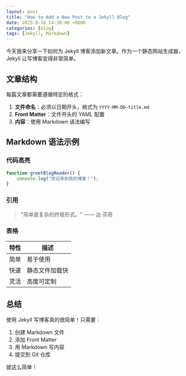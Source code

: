 ```yaml
---
layout: post
title: "How to Add a New Post to a Jekyll Blog"
date: 2025-8-18 14:30:00 +0800
categories: [blog]
tags: [Jekyll, Markdown]
---
```


今天我来分享一下如何为 Jekyll 博客添加新文章。作为一个静态网站生成器，Jekyll 让写博客变得非常简单。

## 文章结构

每篇文章都需要遵循特定的格式：

1. **文件命名**：必须以日期开头，格式为 `YYYY-MM-DD-title.md`
2. **Front Matter**：文件开头的 YAML 配置
3. **内容**：使用 Markdown 语法编写

## Markdown 语法示例

### 代码高亮

```javascript
function greetBlogReader() {
    console.log("欢迎来到我的博客！");
}
```

### 引用

> "简单是复杂的终极形式。" —— 达·芬奇

### 表格

| 特性 | 描述 |
|------|------|
| 简单 | 易于使用 |
| 快速 | 静态文件加载快 |
| 灵活 | 高度可定制 |

## 总结

使用 Jekyll 写博客真的很简单！只需要：
1. 创建 Markdown 文件
2. 添加 Front Matter
3. 用 Markdown 写内容
4. 提交到 Git 仓库

就这么简单！ 